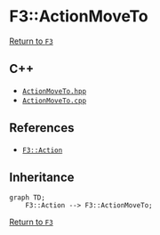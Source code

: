 # F3::ActionMoveTo

[Return to `F3`](/docs/F3.md)

## C++

- [`ActionMoveTo.hpp`](/c++/include/ActionMoveTo.hpp)
- [`ActionMoveTo.cpp`](/c++/source/ActionMoveTo.cpp)

## References

- [`F3::Action`](/docs/F3/Action.md)

## Inheritance

```mermaid
graph TD;
    F3::Action --> F3::ActionMoveTo;
```

[Return to `F3`](/docs/F3.md)